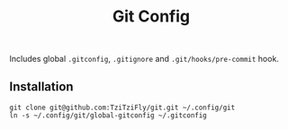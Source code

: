 <h1 align="center">Git Config</h1>
<br>

Includes global `.gitconfig`, `.gitignore` and `.git/hooks/pre-commit` hook.

Installation
------------

    git clone git@github.com:TziTziFly/git.git ~/.config/git
    ln -s ~/.config/git/global-gitconfig ~/.gitconfig   
